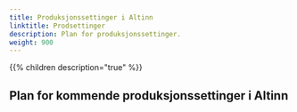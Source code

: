 ```yaml
---
title: Produksjonssettinger i Altinn
linktitle: Prodsettinger
description: Plan for produksjonssettinger.
weight: 900
---
```


{{% children description="true" %}}

## Plan for kommende produksjonssettinger i Altinn
